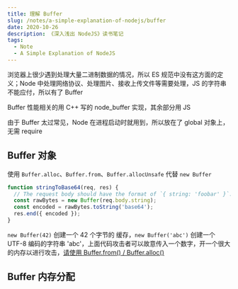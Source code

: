 ```yaml
---
title: 理解 Buffer
slug: /notes/a-simple-explanation-of-nodejs/buffer
date: 2020-10-26
description: 《深入浅出 NodeJS》读书笔记
tags:
  - Note
  - A Simple Explanation of NodeJS
---
```


浏览器上很少遇到处理大量二进制数据的情况，所以 ES 规范中没有这方面的定义；Node 中处理网络协议、处理图片、接收上传文件等需要处理，JS 的字符串不能应付，所以有了 Buffer

Buffer 性能相关的用 C++ 写的 node_buffer 实现，其余部分用 JS

由于 Buffer 太过常见，Node 在进程启动时就用到，所以放在了 global 对象上，无需 require

## Buffer 对象

使用 `Buffer.alloc`、`Buffer.from`、`Buffer.allocUnsafe` 代替 `new Buffer`

```js
function stringToBase64(req, res) {
  // The request body should have the format of `{ string: 'foobar' }`.
  const rawBytes = new Buffer(req.body.string);
  const encoded = rawBytes.toString('base64');
  res.end({ encoded });
}
```

`new Buffer(42)` 创建一个 42 个字节的 缓存，`new Buffer('abc')` 创建一个 UTF-8 编码的字符串 'abc'，上面代码攻击者可以故意传入一个数字，开一个很大的内存以进行攻击，[请使用 Buffer.from() / Buffer.alloc()](https://nodejs.org/zh-cn/docs/guides/buffer-constructor-deprecation/)

## Buffer 内存分配
